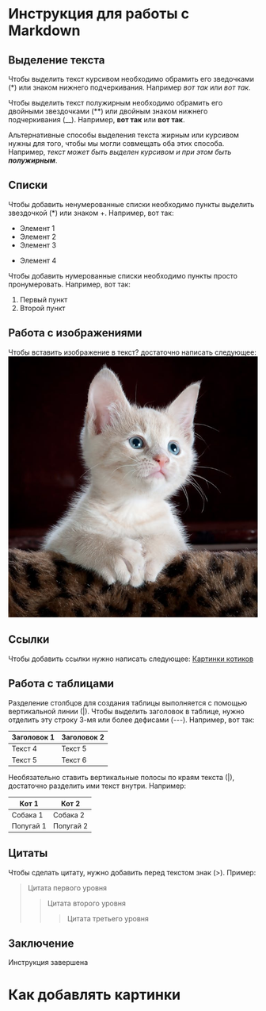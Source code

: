 # Инструкция для работы с Markdown

## Выделение текста

Чтобы выделить текст курсивом необходимо обрамить его зведочками (*) или знаком нижнего подчеркивания. Например *вот так* или _вот так_.

Чтобы выделить текст полужирным необходимо обрамить его двойными звездочками (**) или двойным знаком нижнего подчеркивания (__). Например, **вот так** или __вот так__.

Альтернативные способы выделения текста жирным или курсивом нужны для того, чтобы мы могли совмещать оба этих способа. Например, _текст может быть выделен курсивом и при этом быть **полужирным**_.

## Списки
Чтобы добавить ненумерованные списки необходимо пункты выделить звездочкой (*) или знаком +. Например, вот так:
* Элемент 1
* Элемент 2
* Элемент 3
+ Элемент 4

Чтобы добавить нумерованные списки необходимо пункты просто пронумеровать. Например, вот так:
1. Первый пункт
2. Второй пункт

## Работа с изображениями

Чтобы вставить изображение в текст? достаточно написать следующее:
![Привет, это китти!](kitty.jpeg)


## Ссылки

Чтобы добавить ссылки нужно написать следующее:
[Картинки котиков](https://kartinki.pics/72432-kotiki-kartinki.html)


## Работа с таблицами

Разделение столбцов для создания таблицы выполняется с помощью вертикальной линии (|). Чтобы выделить заголовок в таблице, нужно отделить эту строку 3-мя или более дефисами (---). Например, вот так:

| Заголовок 1 | Заголовок 2|
| ----------- | ---------- |
| Текст 4     | Текст 5    |
| Текст 5     | Текст 6    |

Необязательно ставить вертикальные полосы по краям текста (|), достаточно разделить ими текст внутри. Например:

Кот 1 | Кот 2
----  | ---- 
Собака 1 | Собака 2
Попугай 1 | Попугай 2

## Цитаты
Чтобы сделать цитату, нужно добавить перед текстом знак (>). Пример:
> Цитата первого уровня
>> Цитата второго уровня
>>> Цитата третьего уровня

## Заключение

Инструкция завершена

# Как добавлять картинки




